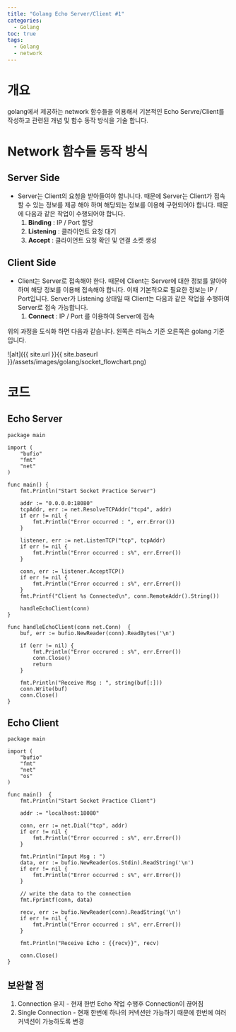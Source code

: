 ```yaml
---
title: "Golang Echo Server/Client #1"
categories:
  - Golang
toc: true
tags:
  - Golang
  - network
---
```


# 개요
golang에서 제공하는 network 함수들을 이용해서 기본적인 Echo Servre/Client를 작성하고 관련된 개념 및 함수 동작 방식을 기술 합니다.

# Network 함수들 동작 방식

## Server Side
- Server는 Client의 요청을 받아들여야 합니니다. 때문에 Server는 Client가 접속할 수 있는 정보를 제공 해야 하며 해당되는 정보를 이용해 구현되어야 합니다. 때문에 다음과 같은 작업이 수행되어야 합니다.
	1. __Binding__ : IP / Port 할당
	2. __Listening__ : 클라이언트 요청 대기
	3. __Accept__ : 클라이언트 요청 확인 및 연결 소켓 생성

## Client Side
- Client는 Server로 접속해야 한다. 때문에 Client는 Server에 대한 정보를 알아야 하며 해당 정보를 이용해 접속해야 합니다. 이때 기본적으로 필요한 정보는 IP / Port입니다. Server가 Listening 상태일 때 Client는 다음과 같은 작업을 수행하여 Server로 접속 가능합니다.
	1. __Connect__ : IP / Port 를 이용하여 Server에 접속

위의 과정을 도식화 하면 다음과 같습니다. 왼쪽은 리눅스 기준 오른쪽은 golang 기준입니다.

![alt]({{ site.url }}{{ site.baseurl }}/assets/images/golang/socket_flowchart.png)

# 코드

## Echo Server

```golang
package main

import (
	"bufio"
	"fmt"
	"net"
)

func main() {
	fmt.Println("Start Socket Practice Server")

	addr := "0.0.0.0:18080"
	tcpAddr, err := net.ResolveTCPAddr("tcp4", addr)
	if err != nil {
		fmt.Println("Error occurred : ", err.Error())
	}

	listener, err := net.ListenTCP("tcp", tcpAddr)
	if err != nil {
		fmt.Println("Error occurred : s%", err.Error())
	}

	conn, err := listener.AcceptTCP()
	if err != nil {
		fmt.Println("Error occurred : s%", err.Error())
	}
	fmt.Printf("Client %s Connected\n", conn.RemoteAddr().String())

	handleEchoClient(conn)
}

func handleEchoClient(conn net.Conn)  {
	buf, err := bufio.NewReader(conn).ReadBytes('\n')

	if (err != nil) {
		fmt.Println("Error occrured : s%", err.Error())
		conn.Close()
		return
	}

	fmt.Println("Receive Msg : ", string(buf[:]))
	conn.Write(buf)
	conn.Close()
}
```

## Echo Client

```golang
package main

import (
	"bufio"
	"fmt"
	"net"
	"os"
)

func main()  {
	fmt.Println("Start Socket Practice Client")

	addr := "localhost:18080"

	conn, err := net.Dial("tcp", addr)
	if err != nil {
		fmt.Println("Error occurred : s%", err.Error())
	}

	fmt.Println("Input Msg : ")
	data, err := bufio.NewReader(os.Stdin).ReadString('\n')
	if err != nil {
		fmt.Println("Error occurred : s%", err.Error())
	}

	// write the data to the connection
	fmt.Fprintf(conn, data)

	recv, err := bufio.NewReader(conn).ReadString('\n')
	if err != nil {
		fmt.Println("Error occurred : s%", err.Error())
	}

	fmt.Println("Receive Echo : {{recv}}", recv)

	conn.Close()
}
```

## 보완할 점
1. Connection 유지
		- 현재 한번 Echo 작업 수행후 Connection이 끊어짐
2. Single Connection
		- 현재 한번에 하나의 커넥션만 가능하기 때문에 한번에 여러 커넥션이 가능하도록 변경
